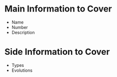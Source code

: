 # Main Information to Cover
- Name
- Number 
- Description

# Side Information to Cover
- Types
- Evolutions
